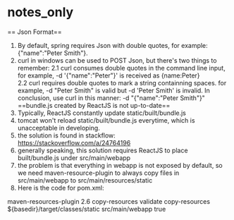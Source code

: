 # notes_only
== Json Format==
 1. By default, spring requires Json with double quotes, for example: {"name":"Peter Smith"}. 
 2. curl in windows can be used to POST Json, but there's two things to remember:
   2.1 curl consumes double quotes in the command line input, for example, -d '{"name":"Peter"}' is received as {name:Peter}  
   2.2 curl requires double quotes to mark a string containning spaces. for example, -d "Peter Smith" is valid but -d 'Peter Smith' is invalid. 
 In conclusion, use curl in this manner: -d "{\"name\":\"Peter Smith\"}"
==bundle.js created by ReactJS is not up-to-date==
1. Typically, ReactJS constantly update static/built/bundle.js
2. tomcat won't reload static/built/bundle.js everytime, which is unacceptable in developing.
3. the solution is found in stackflow: https://stackoverflow.com/a/24764196
4. generally speaking, this solution requires ReactJS to place built/bundle.js under src/main/webapp
5. the problem is that everything in webapp is not exposed by default, so we need maven-resource-plugin to always copy files in src/main/webapp to src/main/resources/static
6. Here is the code for pom.xml:
<plugin>
    <artifactId>maven-resources-plugin</artifactId>
    <version>2.6</version>
    <executions>
        <execution>
            <id>copy-resources</id>
            <phase>validate</phase>
            <goals>
                <goal>copy-resources</goal>
            </goals>
            <configuration>
                <outputDirectory>${basedir}/target/classes/static</outputDirectory>
                <resources>
                    <resource>
                        <directory>src/main/webapp</directory>
                        <filtering>true</filtering>
                    </resource>
                </resources>
            </configuration>
        </execution>
    </executions>
</plugin>
